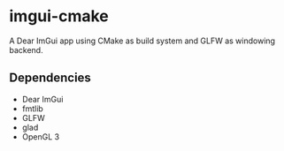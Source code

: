 imgui-cmake
==================

A Dear ImGui app using CMake as build system and GLFW as windowing backend.

Dependencies
------------------

* Dear ImGui
* fmtlib
* GLFW
* glad
* OpenGL 3